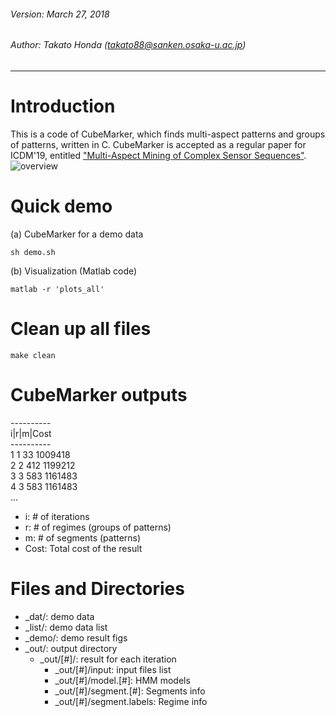 ###### Version: March 27, 2018
###### Author: Takato Honda (takato88@sanken.osaka-u.ac.jp)
---
# Introduction
This is a code of CubeMarker, which finds multi-aspect patterns and groups of patterns, written in C. CubeMarker is accepted as a regular paper for ICDM'19, entitled ["Multi-Aspect Mining of Complex Sensor Sequences"](https://takatohonda.github.io/paper/paper-icdm19.pdf).
![overview](http://takatohonda.github.io/assets/img/overview.png)

# Quick demo
(a) CubeMarker for a demo data
```
sh demo.sh 
```
(b) Visualization (Matlab code)
```
matlab -r 'plots_all' 
```
# Clean up all files
```
make clean
```
# CubeMarker outputs
\----------  
i|r|m|Cost  
\----------  
1 1 33 1009418  
2 2 412 1199212  
3 3 583 1161483  
4 3 583 1161483  
...

* i: # of iterations
* r: # of regimes (groups of patterns)
* m: # of segments (patterns)
* Cost: Total cost of the result

# Files and Directories
* _dat/: demo data
* _list/: demo data list
* _demo/: demo result figs
* _out/: output directory
    * _out/[#]/: result for each iteration
        - _out/[#]/input: input files list
        - _out/[#]/model.[#]: HMM models
        - _out/[#]/segment.[#]: Segments info
        - _out/[#]/segment.labels: Regime info
